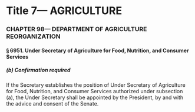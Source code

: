 
# Title 7— AGRICULTURE
### CHAPTER 98— DEPARTMENT OF AGRICULTURE REORGANIZATION
#### § 6951. Under Secretary of Agriculture for Food, Nutrition, and Consumer Services
##### (b) Confirmation required

If the Secretary establishes the position of Under Secretary of Agriculture for Food, Nutrition, and Consumer Services authorized under subsection (a), the Under Secretary shall be appointed by the President, by and with the advice and consent of the Senate.
